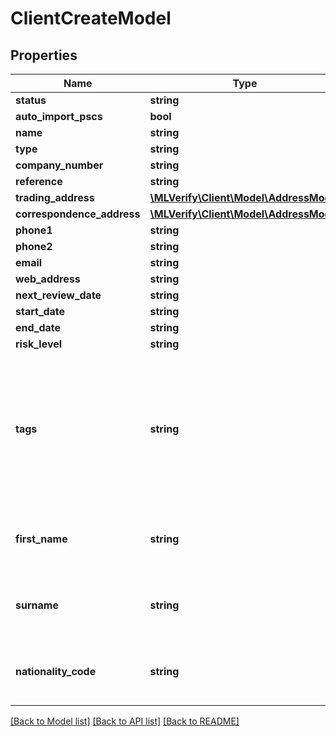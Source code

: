 # ClientCreateModel

## Properties
Name | Type | Description | Notes
------------ | ------------- | ------------- | -------------
**status** | **string** |  | 
**auto_import_pscs** | **bool** |  | [optional] 
**name** | **string** |  | 
**type** | **string** |  | 
**company_number** | **string** |  | [optional] 
**reference** | **string** |  | [optional] 
**trading_address** | [**\MLVerify\Client\Model\AddressModel**](AddressModel.md) |  | 
**correspondence_address** | [**\MLVerify\Client\Model\AddressModel**](AddressModel.md) |  | [optional] 
**phone1** | **string** |  | [optional] 
**phone2** | **string** |  | [optional] 
**email** | **string** |  | [optional] 
**web_address** | **string** |  | [optional] 
**next_review_date** | **string** |  | [optional] 
**start_date** | **string** |  | [optional] 
**end_date** | **string** |  | [optional] 
**risk_level** | **string** |  | [optional] 
**tags** | **string** | Supply upto 5 comma separated tags, with each tag conforming to the following pattern [a-z0-0_-]{1,40} | [optional] 
**first_name** | **string** | required for sole-trader and individual types | [optional] 
**surname** | **string** | required for sole-trader and individual types | [optional] 
**nationality_code** | **string** | required for sole-trader and individual types | [optional] 

[[Back to Model list]](../README.md#documentation-for-models) [[Back to API list]](../README.md#documentation-for-api-endpoints) [[Back to README]](../README.md)


